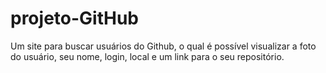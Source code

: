 # projeto-GitHub
Um site para buscar usuários do Github, o qual é possível visualizar a foto do usuário, seu nome, login, local e um link para o seu repositório.
